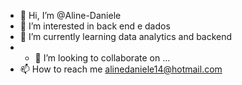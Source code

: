 - 👋 Hi, I’m @Aline-Daniele
- 👀 I’m interested in back end e dados
- 🌱 I’m currently learning data analytics and backend
- - 💞️ I’m looking to collaborate on ...
- 📫 How to reach me alinedaniele14@hotmail.com

<!---
Aline-Daniele/Aline-Daniele is a ✨ special ✨ repository because its `README.md` (this file) appears on your GitHub profile.
You can click the Preview link to take a look at your changes.
--->
